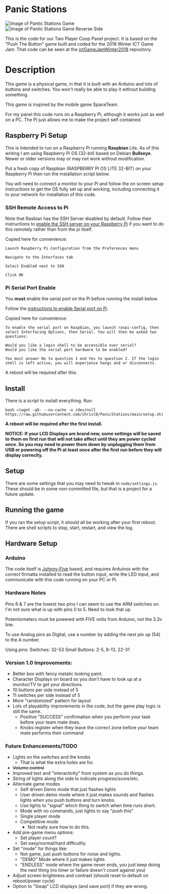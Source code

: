 # Panic Stations
![Image of Pantic Stations Game](PanicStations.jpg "Panic Stations Game")  
![Image of Pantic Stations Game Reverse Side](PanicStationsReverseSide.jpg "Panic Stations Game Reverse Side")

This is the code for our Two Player Coop Panel project. It is based on the "Push The Button" game built and coded for the 2018 Winter ICT Game Jam. That code can be seen at the [ictGameJamWinter2018](https://github.com/chrisl8/ictGameJamWinter2018) repository.

# Description

This game is a physical game, in that it is built with an Arduino and lots of buttons and switches.
You won't really be able to play it without building something.

This game is inspired by the mobile game SpaceTeam.

For my panel this code runs on a Raspberry Pi, although it works just as well on a PC. The Pi just allows me to make the project self contained.

## Raspberry Pi Setup

This is intended to run on a Raspberry Pi running **Raspbian** Lite. As of this writing I am using Raspberry Pi OS (32-bit) based on Debian **Bullseye**. Newer or older versions may or may not work without modification.

Put a fresh copy of Raspbian (RASPBERRY PI OS LITE 32-BIT) on your Raspberry Pi then run the installation script below.

You will need to connect a monitor to your Pi and follow the on screen setup instructions to get the OS fully set up and working, including connecting it to your network for installation of this code.

### SSH Remote Access to Pi
Note that Rasbian has the SSH Server disabled by default. Follow their instructions to [enable the SSH server on your Raspberry Pi](https://www.raspberrypi.com/documentation/computers/remote-access.html#enabling-the-server) if you want to do this remotely rather than from the pi itself.

Copied here for convenience:

```
Launch Raspberry Pi Configuration from the Preferences menu

Navigate to the Interfaces tab

Select Enabled next to SSH

Click OK
```

### Pi Serial Port Enable
You **must** enable the serial port on the Pi before running the install below.

Follow the [instructions to enable Serial port on Pi](https://serialport.io/docs/guide-installation#raspberry-pi-linux).

Copied here for convenience:  
```
To enable the serial port on Raspbian, you launch raspi-config, then select Interfacing Options, then Serial. You will then be asked two questions:

Would you like a login shell to be accessible over serial?
Would you like the serial port hardware to be enabled?

You must answer No to question 1 and Yes to question 2. If the login shell is left active, you will experience hangs and or disconnects.
```

A reboot will be required after this.

## Install
There is a script to install everything. Run:

```
bash <(wget -qO- --no-cache -o /dev/null https://raw.githubusercontent.com/chrisl8/PanicStations/main/setup.sh)
```

**A reboot will be required after the first install.**

**NOTICE: If your LCD Displays are brand new, some settings will be saved to them on first run that will not take affect until they are power cycled once. So you may need to power them down by unplugging them from USB or powering off the Pi at least once after the first run before they will display correclty.**

## Setup

There are some settings that you may need to tweak in `node/settings.js`. These should be in some non-committed file, but that is a project for a future update.

## Running the game

If you ran the setup script, it should all be working after your first reboot.  
There are shell scripts to stop, start, restart, and view the log.

## Hardware Setup

### Arduino
The code itself is [Johnny-Five](http://johnny-five.io/) based, and requires Arduinos with the correct firmatta installed to read the button input, write the LED input, and communicate with this code running on your PC or Pi.

### Hardware Notes

Pins 6 & 7 are the lowest two pins I can seem to use the ARM switches on.
I'm not sure what is up with pins 0 to 5. Need to look that up.

Potentiometers must be powered with FIVE volts from Arduino, not the 3.3v line.

To use Analog pins as Digital, use a number by adding the next pin up (54) to the A number.

Using pins:
Switches: 32-53
Small Buttons: 2-5, 8-13, 22-31

### Version 1.0 Improvements:
* Better box with fancy metalic looking paint.
* Character Displays on board so you don't have to look up at a monitor/TV to get your directions.
* 10 buttons per side instead of 5
* 11 switches per side instead of 5
* More "randomized" pattern for layout
* Lots of playability improvements in the code, but the game play logic is still the same.
    * Positive "SUCCESS" confirmation when you perform your task before your team mate does.
    * Knobs register when they leave the correct zone before your team mate performs their command

### Future Enhancements/TODO
* Lights on the switches and the knobs
    * That is what the extra holes are for.
* ~~Volume control~~
* Improved text and "interactivity" from system as you do things.
* String of lights along the side to indicate progress/score/etc.
* Alternate game modes
    * Self driven Demo mode that just flashes lights
    * User driven demo mode where it just makes sounds and flashes lights when you push buttons and turn knobs.
    * Use lights to "signal" which thing to switch when time runs short.
    * Mode with no commands, just lights to say "push this"
    * Single player mode
    * Competitive mode
        * Not really sure how to do this.
* Add pre-game menu options:
    * Set player count?
    * Set easy/normal/hard difficultly.
* Set "mode" for things like:
    * Not game, just push buttons for noise and lights.
    * "DEMO" Mode where it just makes lights
    * "ENDLESS" mode where the game never ends, you just keep doing the next thing (no timer or failure doesn't count against you)
* Adjust screen brightness and contrast (should reset to default on reboot/power cycle)
* Option to "Swap" LCD displays (and save port) if they are wrong.